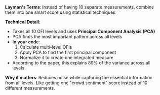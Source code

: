 **Layman's Terms**: Instead of having 10 separate measurements, combine them into one smart score using statistical techniques.

**Technical Detail**:
- Takes all 10 OFI levels and uses **Principal Component Analysis (PCA)**
- PCA finds the most important pattern across all levels
- **In your code**:
    1. Calculate multi-level OFIs
    2. Apply PCA to find the first principal component
    3. Normalize it to create one integrated measure
- According to the paper, this explains 89% of the variance across all levels

**Why it matters**: Reduces noise while capturing the essential information from all levels. Like getting one "crowd sentiment" score instead of 10 different measurements.